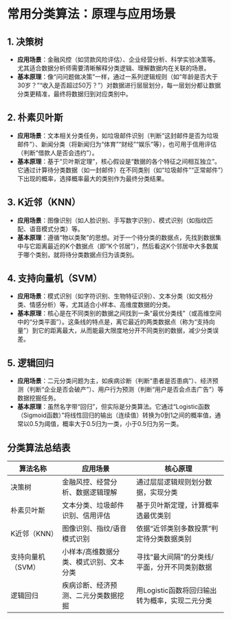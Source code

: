 # 常用分类算法：原理与应用场景
## 1. 决策树
- **应用场景**：金融风控（如贷款风险评估）、企业经营分析、科学实验决策等。尤其适合数据分析师需要清晰解释分类逻辑、理解数据内在关联的场景。
- **基本原理**：像“问问题做决策”一样，通过一系列逻辑规则（如“年龄是否大于30岁？”“收入是否超过50万？”）对数据进行层层划分，每一层划分都让数据分类更精准，最终将数据归到对应类别中。

## 2. 朴素贝叶斯
- **应用场景**：文本相关分类任务，如垃圾邮件识别（判断“这封邮件是否为垃圾邮件”）、新闻分类（将新闻归为“体育”“财经”“娱乐”等），也可用于信用评估（判断“借款人是否会违约”）。
- **基本原理**：基于“贝叶斯定理”，核心假设是“数据的各个特征之间相互独立”。它通过计算待分类数据（如一封邮件）在不同类别（如“垃圾邮件”“正常邮件”）下出现的概率，选择概率最大的类别作为最终分类结果。

## 3. K近邻（KNN）
- **应用场景**：图像识别（如人脸识别、手写数字识别）、模式识别（如指纹匹配、语音模式分类）等。
- **基本原理**：遵循“物以类聚”的思想。对于一个待分类的数据点，先找到数据集中与它距离最近的K个数据点（即“K个邻居”），然后看这K个邻居中大多数属于哪个类别，就将待分类数据点归为该类别。

## 4. 支持向量机（SVM）
- **应用场景**：模式识别（如字符识别、生物特征识别）、文本分类（如文档分类、情感分析）等，尤其适合小样本、高维度数据的分类。
- **基本原理**：核心是在不同类别的数据之间找到一条“最优分类线”（或高维空间中的“分类平面”）。这条线的特点是，离它最近的两类数据点（称为“支持向量”）到它的距离最大，从而能最大限度地分开不同类别的数据，减少分类误差。

## 5. 逻辑回归
- **应用场景**：二元分类问题为主，如疾病诊断（判断“患者是否患病”）、经济预测（判断“企业是否会破产”）、用户行为预测（判断“用户是否会点击广告”）等数据挖掘任务。
- **基本原理**：虽然名字带“回归”，但实际是分类算法。它通过“Logistic函数（Sigmoid函数）”将线性回归的输出（连续值）转换为0到1之间的概率值，通常以0.5为阈值，概率大于0.5归为一类，小于0.5归为另一类。


## 分类算法总结表
| 算法名称       | 应用场景                                  | 核心原理                                         |
|----------------|-------------------------------------------|--------------------------------------------------|
| 决策树         | 金融风控、经营分析、数据逻辑理解          | 通过层层逻辑规则划分数据，实现分类               |
| 朴素贝叶斯     | 文本分类、垃圾邮件识别、信用评估          | 基于贝叶斯定理，计算概率选最优类别               |
| K近邻（KNN）   | 图像识别、指纹/语音模式识别               | 依据“近邻类别多数投票”判定待分类数据类别         |
| 支持向量机（SVM） | 小样本/高维数据分类、模式识别、文本分类  | 寻找“最大间隔”的分类线/平面，分开不同类别数据   |
| 逻辑回归       | 疾病诊断、经济预测、二元分类数据挖掘      | 用Logistic函数将回归输出转为概率，实现二元分类   |